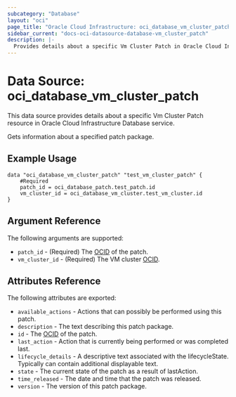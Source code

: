```yaml
---
subcategory: "Database"
layout: "oci"
page_title: "Oracle Cloud Infrastructure: oci_database_vm_cluster_patch"
sidebar_current: "docs-oci-datasource-database-vm_cluster_patch"
description: |-
  Provides details about a specific Vm Cluster Patch in Oracle Cloud Infrastructure Database service
---
```


# Data Source: oci_database_vm_cluster_patch
This data source provides details about a specific Vm Cluster Patch resource in Oracle Cloud Infrastructure Database service.

Gets information about a specified patch package.


## Example Usage

```hcl
data "oci_database_vm_cluster_patch" "test_vm_cluster_patch" {
	#Required
	patch_id = oci_database_patch.test_patch.id
	vm_cluster_id = oci_database_vm_cluster.test_vm_cluster.id
}
```

## Argument Reference

The following arguments are supported:

* `patch_id` - (Required) The [OCID](https://docs.cloud.oracle.com/iaas/Content/General/Concepts/identifiers.htm) of the patch.
* `vm_cluster_id` - (Required) The VM cluster [OCID](https://docs.cloud.oracle.com/iaas/Content/General/Concepts/identifiers.htm).


## Attributes Reference

The following attributes are exported:

* `available_actions` - Actions that can possibly be performed using this patch.
* `description` - The text describing this patch package.
* `id` - The [OCID](https://docs.cloud.oracle.com/iaas/Content/General/Concepts/identifiers.htm) of the patch.
* `last_action` - Action that is currently being performed or was completed last.
* `lifecycle_details` - A descriptive text associated with the lifecycleState. Typically can contain additional displayable text. 
* `state` - The current state of the patch as a result of lastAction.
* `time_released` - The date and time that the patch was released.
* `version` - The version of this patch package.

